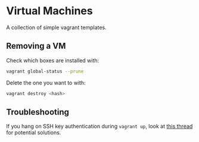 # Virtual Machines

A collection of simple vagrant templates.

## Removing a VM

Check which boxes are installed with:

```sh
vagrant global-status --prune
```

Delete the one you want to with:

```sh
vagrant destroy <hash>
```

## Troubleshooting

If you hang on SSH key authentication during `vagrant up`, look at [this thread](https://github.com/hashicorp/vagrant/issues/8157) for potential solutions.